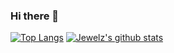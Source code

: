 ### Hi there 👋

<!--
**hujewelz/hujewelz** is a ✨ _special_ ✨ repository because its `README.md` (this file) appears on your GitHub profile.

Here are some ideas to get you started:

- 🔭 I’m currently working on ...
- 🌱 I’m currently learning ...
- 👯 I’m looking to collaborate on ...
- 🤔 I’m looking for help with ...
- 💬 Ask me about ...
- 📫 How to reach me: ...
- 😄 Pronouns: ...
- ⚡ Fun fact: ...
-->
[![Top Langs](https://github-readme-stats.vercel.app/api/top-langs/?username=hujewelz)](https://github.com/anuraghazra/github-readme-stats)
[![Jewelz's github stats](https://github-readme-stats.vercel.app/api?username=hujewelz&theme=radical)](https://github.com/anuraghazra/github-readme-stats)
